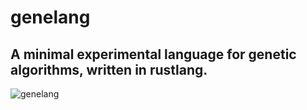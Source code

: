 # genelang
## A minimal experimental language for genetic algorithms, written in rustlang.
![genelang](https://user-images.githubusercontent.com/54634896/135709563-96e2ac62-997d-48a5-b56f-1ff51b786f0f.png)
